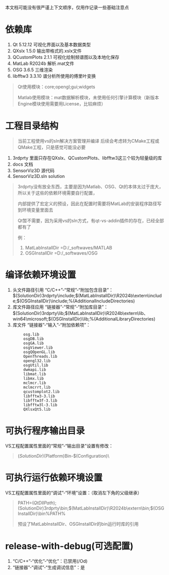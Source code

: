 本文档可能没有很严谨上下文顺序，仅用作记录一些基础注意点

# 依赖库
1. Qt			5.12.12		可视化界面以及基本数据类型
2. QXslx		1.5.0		输出带格式的.xslx文件
3. QCustomPlots 2.1.1		可视化绘制频谱图以及本地化保存
4. MatLab		R2024b		解析.mat文件
5. OSG			3.6.5		三维渲染
6. libfftw3		3.3.10		谱分析所使用的傅里叶变换
> Qt使用模块：core;opengl;gui;widgets
> 
> Matlab使用模块：mat数据解析模块，未使用任何引擎计算模块（新版本Engine模块使用需要用License，比较麻烦）

# 工程目录结构
> 当前工程使用vs的sln解决方案管理并编译
> 后续会考虑转为CMake工程或QMake工程，只是感觉可能没必要
1. 3rdprty				里面只存在QXslx、QCustomPlots、libfftw3这三个较为轻量级的库
2. docs					文档
3. SensorViz3D			源代码
4. SensorViz3D.sln		solution
> 3rdprty没有放全东西，主要是因为Matlab、OSG、Qt的本体太过于庞大，所以关于这些的依赖环境需要自行配置，
> 
> 内部提供了宏定义的预设，因此在配置时需要将MatLab的安装程序路径写到环境变量里面去
> 
> Qt暂不需要，因为采用vs的sln方式，有qt-vs-addin插件的存在，已经全部都有了
> 
> 例：
> 1. MatLabInstallDir =D:/_softwaves/MATLAB
> 2. OSGInstallDir =D:/_softwaves/OSG

# 编译依赖环境设置
1. 头文件路径引用
“C/C++”-“常规”-“附加包含目录”：$(SolutionDir)3rdprty\include;$(MatLabInstallDir)\R2024b\extern\include;$(OSGInstallDir)\include;%(AdditionalIncludeDirectories)
1. 库文件路径应用
“链接器”-“常规”-“附加库目录”：$(SolutionDir)3rdprty\lib;$(MatLabInstallDir)\R2024b\extern\lib、win64\microsoft;$(OSGInstallDir)\lib;%(AdditionalLibraryDirectories)
1. 库文件
“链接器”-“输入”-“附加依赖项”：
```
		osg.lib
		osgDB.lib
		osgGA.lib
		osgViewer.lib
		osgQOpenGL.lib
		OpenThreads.lib
		opengl32.lib
		osgUtil.lib
		dwmapi.lib
		libmat.lib
		libmx.lib
		mclmcr.lib
		mclmcrrt.lib
		qcustomplot2.lib
		libfftw3-3.lib
		libfftw3f-3.lib
		libfftw3l-3.lib
		QXlsxQt5.lib
```

# 可执行程序输出目录
VS工程配置属性里面的“常规”-“输出目录”设置有修改：
> $(SolutionDir)$(Platform)Bin-$(Configuration)\

# 可执行运行依赖环境设置
VS工程配置属性里面的“调试”-“环境”设置：（取消左下角的父级继承）
> PATH=$(QtDllPath);$(SolutionDir)3rdprty\bin;$(MatLabInstallDir)\R2024b\extern\bin;$(OSGInstallDir)\bin%PATH%
> 
> 预设了MatLabInstallDir、OSGInstallDir的bin运行时库的引用

# release-with-debug(可选配置)
1. “C/C++”-“优化”-“优化”：已禁用(/Od)
1. “链接器”-“调试”-“生成调试信息”：是